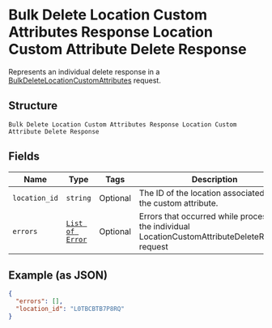 
# Bulk Delete Location Custom Attributes Response Location Custom Attribute Delete Response

Represents an individual delete response in a [BulkDeleteLocationCustomAttributes](../../doc/api/location-custom-attributes.md#bulk-delete-location-custom-attributes)
request.

## Structure

`Bulk Delete Location Custom Attributes Response Location Custom Attribute Delete Response`

## Fields

| Name | Type | Tags | Description |
|  --- | --- | --- | --- |
| `location_id` | `string` | Optional | The ID of the location associated with the custom attribute. |
| `errors` | [`List of Error`](../../doc/models/error.md) | Optional | Errors that occurred while processing the individual LocationCustomAttributeDeleteRequest request |

## Example (as JSON)

```json
{
  "errors": [],
  "location_id": "L0TBCBTB7P8RQ"
}
```

